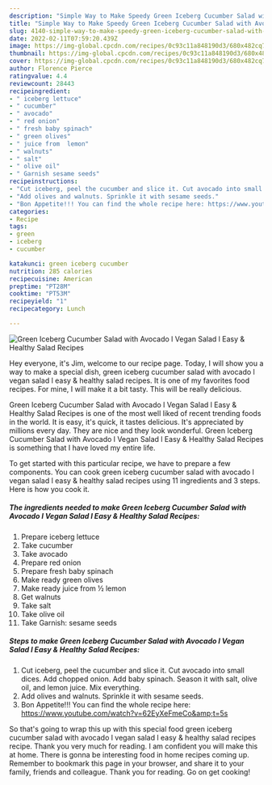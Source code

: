```yaml
---
description: "Simple Way to Make Speedy Green Iceberg Cucumber Salad with Avocado l Vegan Salad l Easy &amp;amp; Healthy Salad Recipes"
title: "Simple Way to Make Speedy Green Iceberg Cucumber Salad with Avocado l Vegan Salad l Easy &amp;amp; Healthy Salad Recipes"
slug: 4140-simple-way-to-make-speedy-green-iceberg-cucumber-salad-with-avocado-l-vegan-salad-l-easy-and-amp-healthy-salad-recipes
date: 2022-02-11T07:59:20.439Z
image: https://img-global.cpcdn.com/recipes/0c93c11a848190d3/680x482cq70/green-iceberg-cucumber-salad-with-avocado-l-vegan-salad-l-easy-healthy-salad-recipes-recipe-main-photo.jpg
thumbnail: https://img-global.cpcdn.com/recipes/0c93c11a848190d3/680x482cq70/green-iceberg-cucumber-salad-with-avocado-l-vegan-salad-l-easy-healthy-salad-recipes-recipe-main-photo.jpg
cover: https://img-global.cpcdn.com/recipes/0c93c11a848190d3/680x482cq70/green-iceberg-cucumber-salad-with-avocado-l-vegan-salad-l-easy-healthy-salad-recipes-recipe-main-photo.jpg
author: Florence Pierce
ratingvalue: 4.4
reviewcount: 28443
recipeingredient:
- " iceberg lettuce"
- " cucumber"
- " avocado"
- " red onion"
- " fresh baby spinach"
- " green olives"
- " juice from  lemon"
- " walnuts"
- " salt"
- " olive oil"
- " Garnish sesame seeds"
recipeinstructions:
- "Cut iceberg, peel the cucumber and slice it. Cut avocado into small dices. Add chopped onion. Add baby spinach. Season it with salt, olive oil, and lemon juice. Mix everything."
- "Add olives and walnuts. Sprinkle it with sesame seeds."
- "Bon Appetite!!! You can find the whole recipe here: https://www.youtube.com/watch?v=62EyXeFmeCo&amp;t=5s"
categories:
- Recipe
tags:
- green
- iceberg
- cucumber

katakunci: green iceberg cucumber 
nutrition: 285 calories
recipecuisine: American
preptime: "PT28M"
cooktime: "PT53M"
recipeyield: "1"
recipecategory: Lunch

---
```



![Green Iceberg Cucumber Salad with Avocado l Vegan Salad l Easy &amp; Healthy Salad Recipes](https://img-global.cpcdn.com/recipes/0c93c11a848190d3/680x482cq70/green-iceberg-cucumber-salad-with-avocado-l-vegan-salad-l-easy-healthy-salad-recipes-recipe-main-photo.jpg)

Hey everyone, it's Jim, welcome to our recipe page. Today, I will show you a way to make a special dish, green iceberg cucumber salad with avocado l vegan salad l easy &amp; healthy salad recipes. It is one of my favorites food recipes. For mine, I will make it a bit tasty. This will be really delicious.



Green Iceberg Cucumber Salad with Avocado l Vegan Salad l Easy &amp; Healthy Salad Recipes is one of the most well liked of recent trending foods in the world. It is easy, it's quick, it tastes delicious. It's appreciated by millions every day. They are nice and they look wonderful. Green Iceberg Cucumber Salad with Avocado l Vegan Salad l Easy &amp; Healthy Salad Recipes is something that I have loved my entire life.


To get started with this particular recipe, we have to prepare a few components. You can cook green iceberg cucumber salad with avocado l vegan salad l easy &amp; healthy salad recipes using 11 ingredients and 3 steps. Here is how you cook it.

<!--inarticleads1-->

##### The ingredients needed to make Green Iceberg Cucumber Salad with Avocado l Vegan Salad l Easy &amp; Healthy Salad Recipes:

1. Prepare  iceberg lettuce
1. Take  cucumber
1. Take  avocado
1. Prepare  red onion
1. Prepare  fresh baby spinach
1. Make ready  green olives
1. Make ready  juice from ½ lemon
1. Get  walnuts
1. Take  salt
1. Take  olive oil
1. Take  Garnish: sesame seeds




<!--inarticleads2-->

##### Steps to make Green Iceberg Cucumber Salad with Avocado l Vegan Salad l Easy &amp; Healthy Salad Recipes:

1. Cut iceberg, peel the cucumber and slice it. Cut avocado into small dices. Add chopped onion. Add baby spinach. Season it with salt, olive oil, and lemon juice. Mix everything.
1. Add olives and walnuts. Sprinkle it with sesame seeds.
1. Bon Appetite!!! You can find the whole recipe here: https://www.youtube.com/watch?v=62EyXeFmeCo&amp;t=5s




So that's going to wrap this up with this special food green iceberg cucumber salad with avocado l vegan salad l easy &amp; healthy salad recipes recipe. Thank you very much for reading. I am confident you will make this at home. There is gonna be interesting food in home recipes coming up. Remember to bookmark this page in your browser, and share it to your family, friends and colleague. Thank you for reading. Go on get cooking!
